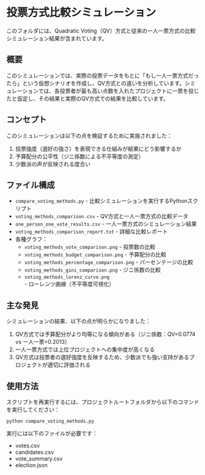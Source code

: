 # 投票方式比較シミュレーション

このフォルダには、Quadratic Voting（QV）方式と従来の一人一票方式の比較シミュレーション結果が含まれています。

## 概要

このシミュレーションでは、実際の投票データをもとに「もし一人一票方式だったら」という仮想シナリオを作成し、QV方式との違いを分析しています。シミュレーションでは、各投票者が最も高い点数を入れたプロジェクトに一票を投じたと仮定し、その結果と実際のQV方式での結果を比較しています。

## コンセプト

このシミュレーションは以下の点を検証するために実施されました：

1. 投票強度（選好の強さ）を表現できる仕組みが結果にどう影響するか
2. 予算配分の公平性（ジニ係数による不平等度の測定）
3. 少数派の声が反映される度合い

## ファイル構成

- `compare_voting_methods.py` - 比較シミュレーションを実行するPythonスクリプト
- `voting_methods_comparison.csv` - QV方式と一人一票方式の比較データ
- `one_person_one_vote_results.csv` - 一人一票方式のシミュレーション結果
- `voting_methods_comparison_report.txt` - 詳細な比較レポート
- 各種グラフ：
  - `voting_methods_vote_comparison.png` - 投票数の比較
  - `voting_methods_budget_comparison.png` - 予算配分の比較
  - `voting_methods_percentage_comparison.png` - パーセンテージの比較
  - `voting_methods_gini_comparison.png` - ジニ係数の比較
  - `voting_methods_lorenz_curve.png` - ローレンツ曲線（不平等度可視化）

## 主な発見

シミュレーションの結果、以下の点が明らかになりました：

1. QV方式では予算配分がより均等になる傾向がある（ジニ係数：QV=0.0774 vs 一人一票=0.2013）
2. 一人一票方式では上位プロジェクトへの集中度が高くなる
3. QV方式は投票者の選好強度を反映するため、少数派でも強い支持があるプロジェクトが適切に評価される

## 使用方法

スクリプトを再実行するには、プロジェクトルートフォルダから以下のコマンドを実行してください：

```
python compare_voting_methods.py
```

実行には以下のファイルが必要です：
- votes.csv
- candidates.csv
- vote_summary.csv
- election.json 